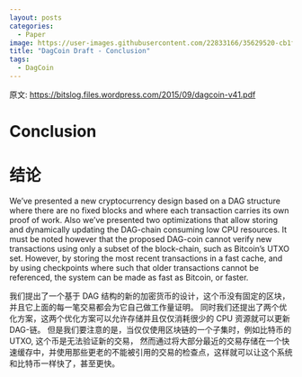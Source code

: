 ```yaml
---
layout: posts
categories:
  - Paper
image: https://user-images.githubusercontent.com/22833166/35629520-cb1f9c86-06d9-11e8-9914-f8918476265f.jpg
title: "DagCoin Draft - Conclusion"
tags:
  - DagCoin
---
```


原文: https://bitslog.files.wordpress.com/2015/09/dagcoin-v41.pdf  

# Conclusion
# 结论

We’ve presented a new cryptocurrency design based on a DAG structure where there are no fixed blocks and where each transaction carries its own proof of work.
Also we’ve presented two optimizations that allow storing and dynamically updating the DAG-chain consuming low CPU resources.
It must be noted however that the proposed DAG-coin cannot verify new transactions using only a subset of the block-chain, such as Bitcoin’s UTXO set.
However, by storing the most recent transactions in a fast cache, and by using checkpoints where such that older transactions cannot be referenced, the system can be made as fast as Bitcoin, or faster.
  
我们提出了一个基于 DAG 结构的新的加密货币的设计，这个币没有固定的区块，并且它上面的每一笔交易都会为它自己做工作量证明。
同时我们还提出了两个优化方案，这两个优化方案可以允许存储并且仅仅消耗很少的 CPU 资源就可以更新 DAG-链。
但是我们要注意的是，当仅仅使用区块链的一个子集时，例如比特币的 UTXO, 这个币是无法验证新的交易，
然而通过将大部分最近的交易存储在一个快速缓存中，并使用那些更老的不能被引用的交易的检查点，这样就可以让这个系统和比特币一样快了，甚至更快。


